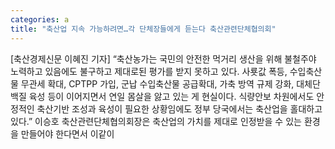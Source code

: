 ```yaml
---
categories: a
title: "축산업 지속 가능하려면…각 단체장들에게 듣는다 축산관련단체협의회"
---
```

[축산경제신문 이혜진 기자] “축산농가는 국민의 안전한 먹거리 생산을 위해 불철주야 노력하고 있음에도 불구하고 제대로된 평가를 받지 못하고 있다. 사룟값 폭등, 수입축산물 무관세 확대, CPTPP 가입, 군납 수입축산물 공급확대, 가축 방역 규제 강화, 대체단백질 육성 등이 이어지면서 연일 몸살을 앓고 있는 게 현실이다. 식량안보 차원에서도 안정적인 축산기반 조성과 육성이 필요한 상황임에도 정부 당국에서는 축산업을 홀대하고 있다.” 이승호 축산관련단체협의회장은 축산업의 가치를 제대로 인정받을 수 있는 환경을 만들어야 한다면서 이같이